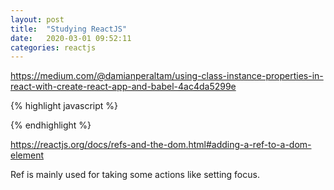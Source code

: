 ```yaml
---
layout: post
title:  "Studying ReactJS"
date:   2020-03-01 09:52:11
categories: reactjs
---
```


https://medium.com/@damianperaltam/using-class-instance-properties-in-react-with-create-react-app-and-babel-4ac4da5299e

{% highlight javascript %}

{% endhighlight %}

https://reactjs.org/docs/refs-and-the-dom.html#adding-a-ref-to-a-dom-element

Ref is mainly used for taking some actions like setting focus.
